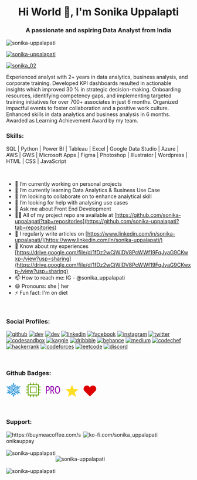 <h1 align="center">Hi World 👋, I'm Sonika Uppalapti</h1>
<h3 align="center">A passionate and aspiring Data Analyst from India</h3>

<p align="left"> <img src="https://komarev.com/ghpvc/?username=sonika-uppalapati&label=Profile%20views&color=0e75b6&style=flat" alt="sonika-uppalapati" /> </p>

<p align="left"> <a href="https://github.com/ryo-ma/github-profile-trophy"><img src="https://github-profile-trophy.vercel.app/?username=sonika-uppalapati" alt="sonika-uppalapati" /></a> </p>

<p align="left"> <a href="https://twitter.com/sonika_02" target="blank"><img src="https://img.shields.io/twitter/follow/sonika_02?logo=twitter&style=for-the-badge" alt="sonika_02" /></a> </p>

Experienced analyst with 2+ years in data analytics, business analysis, and corporate training. Developed KPI dashboards resulted in actionable insights which improved 30 % in strategic decision-making. Onboarding resources, identifying competency gaps, and implementing targeted training initiatives for over 700+ associates in just 6 months. Organized impactful events to foster collaboration and a positive work culture. Enhanced skills in data analytics and business analysis in 6 months. Awarded as Learning Achievement Award by my team.

### Skills: 
SQL | Python | Power BI | Tableau | Excel | Google Data Studio | Azure | AWS | GWS | Microsoft Apps | Figma | Photoshop | Illustrator | Wordpress | HTML | CSS | JavaScript

<br>

- 🔭 I’m currently working on personal projects 
- 🌱 I’m currently learning Data Analytics & Business Use Case 
- 👯 I’m looking to collaborate on to enhance analytical skill 
- 🤔 I’m looking for help with analysing use cases 
- 💬 Ask me about Front End Development
- 👨‍💻 All of my project repo are available at [https://github.com/sonika-uppalapati?tab=repositories](https://github.com/sonika-uppalapati?tab=repositories)
- 📝 I regularly write articles on [https://www.linkedin.com/in/sonika-uppalapati/](https://www.linkedin.com/in/sonika-uppalapati/)
- 📄 Know about my experiences [https://drive.google.com/file/d/1fDz2wCjWIDV8PcWWf19FqJyaG9CKwxp-/view?usp=sharing](https://drive.google.com/file/d/1fDz2wCjWIDV8PcWWf19FqJyaG9CKwxp-/view?usp=sharing)
- 📫 How to reach me: IG - @sonika_uppalapati 
- 😄 Pronouns: she | her 
- ⚡ Fun fact: I'm on diet  

<br>

### Social Profiles:
[<img src='https://cdn.jsdelivr.net/npm/simple-icons@3.0.1/icons/github.svg' alt='github' height='40'>](https://github.com/sonika-uppalapati)  [<img src='https://cdn.jsdelivr.net/npm/simple-icons@3.0.1/icons/dev-dot-to.svg' alt='dev' height='40'>](https://dev.to/https://dev.to/https://dev.to/sonika)  [<img src='https://cdn.jsdelivr.net/npm/simple-icons@3.0.1/icons/hashnode.svg' alt='dev' height='40'>](https://hashnode.com/@sonika02)  [<img src='https://cdn.jsdelivr.net/npm/simple-icons@3.0.1/icons/linkedin.svg' alt='linkedin' height='40'>](https://www.linkedin.com/in/https://linkedin.com/in/https://www.linkedin.com/in/sonika-uppalapati//)  [<img src='https://cdn.jsdelivr.net/npm/simple-icons@3.0.1/icons/facebook.svg' alt='facebook' height='40'>](https://www.facebook.com/https://fb.com/https://www.facebook.com/sonika.uppalapati)  [<img src='https://cdn.jsdelivr.net/npm/simple-icons@3.0.1/icons/instagram.svg' alt='instagram' height='40'>](https://www.instagram.com/https://instagram.com/https://instagram.com/sonika_uppalapati/)  [<img src='https://cdn.jsdelivr.net/npm/simple-icons@3.0.1/icons/twitter.svg' alt='twitter' height='40'>](https://twitter.com/https://twitter.com/sonika_02)  [<img src='https://cdn.jsdelivr.net/npm/simple-icons@3.0.1/icons/codesandbox.svg' alt='codesandbox' height='40'>](https://codesandbox.io/u/https://codesandbox.com/https://codesandbox.io/u/sonika-uppalapati)  [<img src='https://cdn.jsdelivr.net/npm/simple-icons@3.0.1/icons/kaggle.svg' alt='kaggle' height='40'>](https://kaggle.com/https://www.kaggle.com/sonikauppalapati)  [<img src='https://cdn.jsdelivr.net/npm/simple-icons@3.0.1/icons/dribbble.svg' alt='dribbble' height='40'>](https://dribbble.com/https://dribbble.com/sonika-uppalapati)  [<img src='https://cdn.jsdelivr.net/npm/simple-icons@3.0.1/icons/behance.svg' alt='behance' height='40'>](https://www.behance.net/https://www.behance.net/sonika-uppalapati)  [<img src='https://cdn.jsdelivr.net/npm/simple-icons@3.0.1/icons/medium.svg' alt='medium' height='40'>](https://medium.com/@sonika-uppalapati)  [<img src='https://cdn.jsdelivr.net/npm/simple-icons@3.0.1/icons/codechef.svg' alt='codechef' height='40'>](https://www.codechef.com/users/https://www.codechef.com/users/sonika_u)  [<img src='https://cdn.jsdelivr.net/npm/simple-icons@3.0.1/icons/hackerrank.svg' alt='hackerrank' height='40'>](https://www.hackerrank.com/https://www.hackerrank.com/profile/sonika_uppalapa1)  [<img src='https://cdn.jsdelivr.net/npm/simple-icons@3.0.1/icons/codeforces.svg' alt='codeforces' height='40'>](https://codeforces.com/profile/https://codeforces.com/profile/sonika-uppalapati)  [<img src='https://cdn.jsdelivr.net/npm/simple-icons@3.0.1/icons/leetcode.svg' alt='leetcode' height='40'>](https://www.leetcode.com/https://leetcode.com/u/sonika-uppalapati/)  [<img src='https://cdn.jsdelivr.net/npm/simple-icons@3.0.1/icons/discord.svg' alt='discord' height='40'>](https://discord.gg/https://discord.com/invite/CZbDpqcU)  

<br>

### Github Badges:
<a href='https://archiveprogram.github.com/'><img src='https://raw.githubusercontent.com/acervenky/animated-github-badges/master/assets/acbadge.gif' width='40' height='40'></a> <a href='https://docs.github.com/en/developers'><img src='https://raw.githubusercontent.com/acervenky/animated-github-badges/master/assets/devbadge.gif' width='40' height='40'></a> <a href='https://github.com/pricing'><img src='https://raw.githubusercontent.com/acervenky/animated-github-badges/master/assets/pro.gif' width='40' height='40'></a> <a href='https://stars.github.com/'><img src='https://raw.githubusercontent.com/acervenky/animated-github-badges/master/assets/starbadge.gif' width='35' height='35'></a> <a href='https://docs.github.com/en/github/supporting-the-open-source-community-with-github-sponsors'><img src='https://raw.githubusercontent.com/acervenky/animated-github-badges/master/assets/sponsorbadge.gif' width='35' height='35'></a> 

<br>

<h3 align="left">Support:</h3>
<p><a href="https://www.buymeacoffee.com/https://buymeacoffee.com/sonikauppay"> <img align="left" src="https://cdn.buymeacoffee.com/buttons/v2/default-yellow.png" height="50" width="210" alt="https://buymeacoffee.com/sonikauppay" /></a><a href="https://ko-fi.com/ko-fi.com/sonika_uppalapati"> <img align="left" src="https://cdn.ko-fi.com/cdn/kofi3.png?v=3" height="50" width="210" alt="ko-fi.com/sonika_uppalapati" /></a></p>

<br><br>

<p><img align="left" src="https://github-readme-stats.vercel.app/api/top-langs?username=sonika-uppalapati&show_icons=true&locale=en&layout=compact" alt="sonika-uppalapati" /></p>

<p>&nbsp;<img align="center" src="https://github-readme-stats.vercel.app/api?username=sonika-uppalapati&show_icons=true&locale=en" alt="sonika-uppalapati" /></p>

<p><img align="center" src="https://github-readme-streak-stats.herokuapp.com/?user=sonika-uppalapati&" alt="sonika-uppalapati" /></p>


